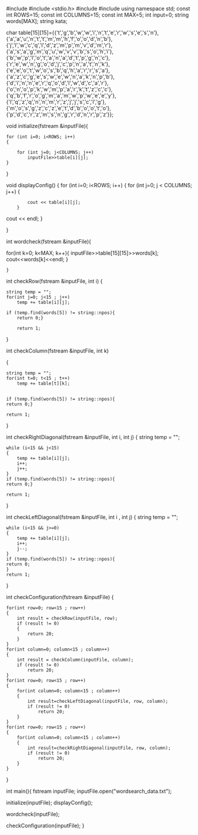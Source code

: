 #include <iostream>
#include <stdio.h>
#include <fstream>
#include <string>
using namespace std;
const int ROWS=15;
const int COLUMNS=15;
const int MAX=5;
int input=0;
string words[MAX];
string kata;

char table[15][15]={{'t','g','b','w','w','i','n','t','e','r','w','s','e','s','n'},
		            {'a','a','u','n','t','t','m','m','h','f','o','o','d','n','b'},
		            {'j','l','w','c','q','l','d','z','m','p','m','v','d','m','r'},
		            {'a','s','a','g','m','q','u','w','v','v','b','s','o','h','i'},
		            {'b','w','p','l','o','t','a','n','a','d','t','p','g','n','c'},
		            {'r','e','w','n','g','o','d','j','c','p','n','a','t','n','k'},
		            {'e','e','o','t','w','o','s','b','q','h','a','r','r','s','a'},
		            {'a','z','c','g','e','s','w','e','w','n','a','k','n','p','b'},
		            {'d','i','n','n','e','r','q','o','d','l','w','d','c','a','r'},
		            {'o','n','o','p','k','w','m','p','a','r','k','t','z','c','c'},
		            {'q','b','f','r','o','g','m','a','m','w','p','w','e','e','y'},
		            {'l','q','z','q','n','n','m','r','z','j','j','s','c','l','g'},
		            {'m','o','s','g','z','c','z','e','t','d','b','o','o','t','o'},
		            {'p','d','c','r','z','m','s','n','g','r','d','n','r','p','z'}};

void initialize(fstream &inputFile){

    for (int i=0; i<ROWS; i++)
    {

        for (int j=0; j<COLUMNS; j++)
            inputFile>>table[i][j];
    }

}

void displayConfig()
{
    for (int i=0; i<ROWS; i++)
    {
        for (int j=0; j < COLUMNS; j++)
        {

            cout << table[i][j];
        }
cout << endl;
    }

} 

int wordcheck(fstream &inputFile){


for(int k=0; k<MAX; k++){
    inputFile>>table[15][15]>>words[k];
    cout<<words[k]<<endl;
}

    }


int checkRow(fstream &inputFile, int i)
{

    string temp = "";
    for(int j=0; j<15 ; j++)
        temp += table[i][j];

    if (temp.find(words[5]) != string::npos){
        return 0;}

        return 1;

}


int checkColumn(fstream &inputFile, int k)

{

    string temp = "";
    for(int t=0; t<15 ; t++)
        temp += table[t][k];


    if (temp.find(words[5]) != string::npos){
    return 0;}

    return 1;
}

int checkRightDiagonal(fstream &inputFile, int i, int j)
{
    string temp = "";

    while (i<15 && j<15)
    {
        temp += table[i][j];
        i++;
        j++;
    }
    if (temp.find(words[5]) != string::npos){
    return 0;}

    return 1;
}

int checkLeftDiagonal(fstream &inputFile, int i , int j)
{
    string temp = "";

    while (i<15 && j>=0)
    {
        temp += table[i][j];
        i++;
        j--;
    }
    if (temp.find(words[5]) != string::npos){
    return 0;
    }
    return 1;
}


int checkConfiguration(fstream &inputFile)
{

    for(int row=0; row<15 ; row++)
    {
        int result = checkRow(inputFile, row);
        if (result != 0)
        {
            return 20;
        }
    }
    for(int column=0; column<15 ; column++)
    {
        int result = checkColumn(inputFile, column);
        if (result != 0)
            return 20;
    }
    for(int row=0; row<15 ; row++)
    {
        for(int column=0; column<15 ; column++)
        {
            int result=checkLeftDiagonal(inputFile, row, column);
            if (result != 0)
                return 20;
        }
    }
    for(int row=0; row<15 ; row++)
    {
        for(int column=0; column<15 ; column++)
        {
            int result=checkRightDiagonal(inputFile, row, column);
            if (result != 0)
                return 20;
        }
    }
}



int main(){
fstream inputFile;
inputFile.open("wordsearch_data.txt");

initialize(inputFile);
displayConfig();

wordcheck(inputFile);

checkConfiguration(inputFile);
}	
